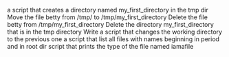 a script that creates a directory named my_first_directory in the tmp dir
Move the file betty from /tmp/ to /tmp/my_first_directory
Delete the file betty from /tmp/my_first_directory
Delete the directory my_first_directory that is in the tmp directory
Write a script that changes the working directory to the previous one
a script that list all files with names beginning in period and in root dir
script that prints the type of the file named iamafile

